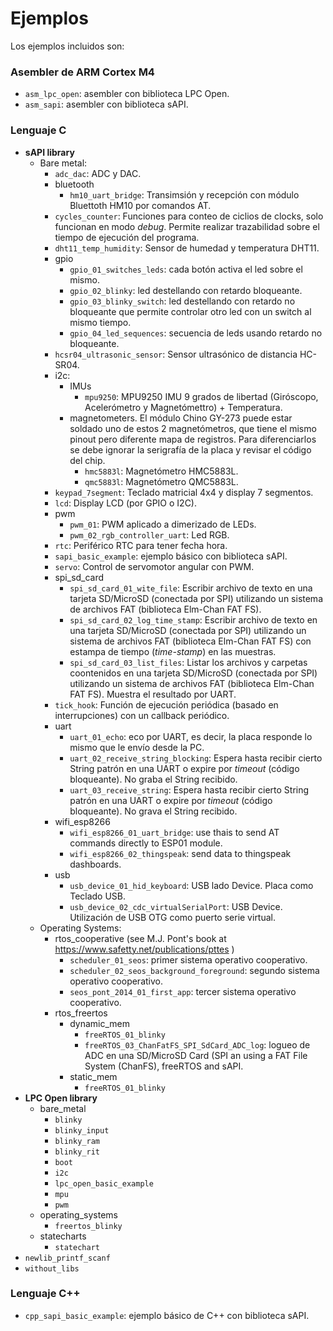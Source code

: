 # Ejemplos

Los ejemplos incluidos son:

### Asembler de ARM Cortex M4

 - `asm_lpc_open`: asembler con biblioteca LPC Open.
 - `asm_sapi`: asembler con biblioteca sAPI.

### Lenguaje C

 - **sAPI library**
    - Bare metal:
        - `adc_dac`: ADC y DAC.
        - bluetooth
            - `hm10_uart_bridge`: Transimsión y recepción con módulo Bluettoth HM10 por comandos AT.
        - `cycles_counter`: Funciones para conteo de ciclios de clocks, solo funcionan en modo *debug*. Permite realizar trazabilidad sobre el tiempo de ejecución del programa.
        - `dht11_temp_humidity`: Sensor de humedad y temperatura DHT11.
        - gpio
            - `gpio_01_switches_leds`: cada botón activa el led sobre el mismo.
            - `gpio_02_blinky`: led destellando con retardo bloqueante.
            - `gpio_03_blinky_switch`: led destellando con retardo no bloqueante que permite controlar otro led con un switch al mismo tiempo.
            - `gpio_04_led_sequences`: secuencia de leds usando retardo no bloqueante.
        - `hcsr04_ultrasonic_sensor`:  Sensor ultrasónico de distancia HC-SR04.
        - i2c:
            - IMUs
                - `mpu9250`: MPU9250 IMU 9 grados de libertad (Giróscopo, Acelerómetro y Magnetómettro) + Temperatura.
            - magnetometers. El módulo Chino GY-273 puede estar soldado uno de estos 2 magnetómetros, que tiene el mismo pinout pero diferente mapa de registros. Para diferenciarlos se debe ignorar la serigrafía de la placa y revisar el código del chip.
                - `hmc5883l`: Magnetómetro HMC5883L. 
                - `qmc5883l`: Magnetómetro QMC5883L.
        - `keypad_7segment`: Teclado matricial 4x4 y display 7 segmentos.
        - `lcd`: Display LCD (por GPIO o I2C).
        - pwm
            - `pwm_01`: PWM aplicado a dimerizado de LEDs.
            - `pwm_02_rgb_controller_uart`: Led RGB.
        - `rtc`: Periférico RTC para tener fecha  hora.
        - `sapi_basic_example`: ejemplo básico con biblioteca sAPI.
        - `servo`: Control de servomotor angular con PWM.
        - spi_sd_card
            - `spi_sd_card_01_wite_file`: Escribir archivo de texto en una tarjeta SD/MicroSD (conectada por SPI) utilizando un sistema de archivos FAT (biblioteca Elm-Chan FAT FS).
            - `spi_sd_card_02_log_time_stamp`: Escribir archivo de texto en una tarjeta SD/MicroSD (conectada por SPI) utilizando un sistema de archivos FAT (biblioteca Elm-Chan FAT FS) con estampa de tiempo (*time-stamp*)  en las muestras.
            - `spi_sd_card_03_list_files`: Listar los archivos y carpetas coontenidos en una tarjeta SD/MicroSD (conectada por SPI) utilizando un sistema de archivos FAT (biblioteca Elm-Chan FAT FS). Muestra el resultado por UART.
        - `tick_hook`: Función de ejecución periódica (basado en interrupciones) con un callback periódico.
        - uart
            - `uart_01_echo`: eco por UART, es decir, la placa responde lo mismo que le envío desde la PC.
            - `uart_02_receive_string_blocking`: Espera hasta recibir cierto String patrón en una UART o expire por *timeout* (código bloqueante). No graba el String recibido.
            - `uart_03_receive_string`: Espera hasta recibir cierto String patrón en una UART o expire por *timeout* (código bloqueante). No grava el String recibido.
        - wifi_esp8266
            - `wifi_esp8266_01_uart_bridge`: use thais to send AT commands directly to ESP01 module.
            - `wifi_esp8266_02_thingspeak`: send data to thingspeak dashboards.
        - usb
            - `usb_device_01_hid_keyboard`: USB lado Device. Placa como Teclado USB.
            - `usb_device_02_cdc_virtualSerialPort`: USB Device. Utilización de USB OTG como puerto serie virtual.
    - Operating Systems:
        - rtos_cooperative (see M.J. Pont's book at https://www.safetty.net/publications/pttes )
            - `scheduler_01_seos`: primer sistema operativo cooperativo.
            - `scheduler_02_seos_background_foreground`:  segundo sistema operativo cooperativo.
            - `seos_pont_2014_01_first_app`:  tercer sistema operativo cooperativo.
        - rtos_freertos
            - dynamic_mem
                - `freeRTOS_01_blinky`
                - `freeRTOS_03_ChanFatFS_SPI_SdCard_ADC_log`: logueo de ADC en una SD/MicroSD Card (SPI an using a FAT File System (ChanFS), freeRTOS and sAPI.
            - static_mem
                - `freeRTOS_01_blinky`
 - **LPC Open library**
    - bare_metal
        - `blinky`
        - `blinky_input`
        - `blinky_ram`
        - `blinky_rit`
        - `boot`
        - `i2c`
        - `lpc_open_basic_example`
        - `mpu`
        - `pwm`
    - operating_systems
        - `freertos_blinky`
    - statecharts
        - `statechart`
 - `newlib_printf_scanf`
 - `without_libs`

### Lenguaje C++

 - `cpp_sapi_basic_example`: ejemplo básico de C++ con biblioteca sAPI.

